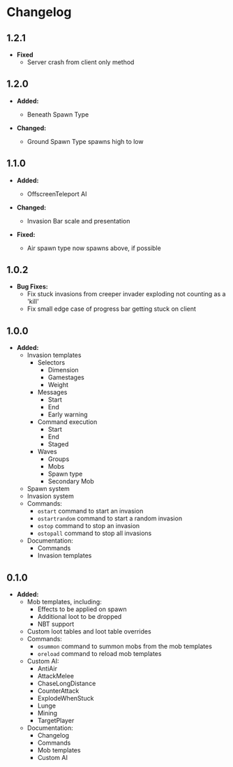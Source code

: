 # Changelog

## 1.2.1

* **Fixed**
    * Server crash from client only method

## 1.2.0

* **Added:**
    * Beneath Spawn Type

* **Changed:**
    * Ground Spawn Type spawns high to low
    
## 1.1.0

* **Added:**
    * OffscreenTeleport AI
    
* **Changed:**
    * Invasion Bar scale and presentation
    
* **Fixed:**
    * Air spawn type now spawns above, if possible

## 1.0.2

* **Bug Fixes:**
    * Fix stuck invasions from creeper invader exploding not counting as a 'kill'
    * Fix small edge case of progress bar getting stuck on client

## 1.0.0

* **Added:**
    * Invasion templates
        * Selectors
            * Dimension
            * Gamestages
            * Weight
        * Messages
            * Start
            * End
            * Early warning
        * Command execution
            * Start
            * End
            * Staged
        * Waves
            * Groups
            * Mobs
            * Spawn type
            * Secondary Mob
    * Spawn system
    * Invasion system
    * Commands:
        * `ostart` command to start an invasion
        * `ostartrandom` command to start a random invasion
        * `ostop` command to stop an invasion
        * `ostopall` command to stop all invasions
    * Documentation:
        * Commands
        * Invasion templates

## 0.1.0

* **Added:**
    * Mob templates, including:
        * Effects to be applied on spawn
        * Additional loot to be dropped
        * NBT support
    * Custom loot tables and loot table overrides
    * Commands:
        * `osummon` command to summon mobs from the mob templates
        * `oreload` command to reload mob templates
    * Custom AI:
        * AntiAir
        * AttackMelee
        * ChaseLongDistance
        * CounterAttack
        * ExplodeWhenStuck
        * Lunge
        * Mining
        * TargetPlayer
    * Documentation:
        * Changelog
        * Commands
        * Mob templates
        * Custom AI